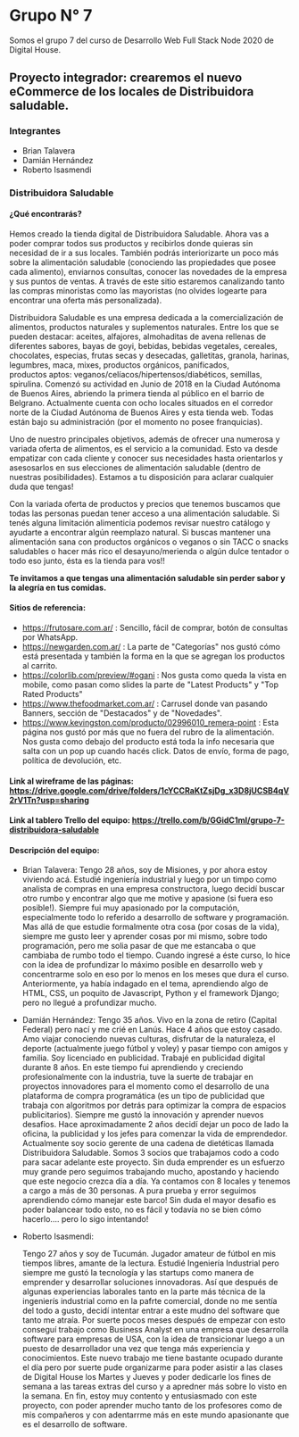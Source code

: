 # Grupo N° 7
Somos el grupo 7 del curso de Desarrollo Web Full Stack Node 2020 de Digital House.

## Proyecto integrador: crearemos el nuevo eCommerce de los locales de Distribuidora saludable.

### Integrantes

* Brian Talavera
* Damián Hernández
* Roberto Isasmendi

### Distribuidora Saludable
#### ¿Qué encontrarás?

Hemos creado la tienda digital de Distribuidora Saludable. Ahora vas a poder comprar todos sus productos y recibirlos donde quieras sin necesidad de ir a sus locales. También podrás interiorizarte un poco más sobre la alimentación saludable (conociendo las propiedades que posee cada alimento), enviarnos consultas, conocer las novedades de la empresa y sus puntos de ventas. A través de este sitio estaremos canalizando tanto las compras minoristas como las mayoristas (no olvides logearte para encontrar una oferta más personalizada).

Distribuidora Saludable es una empresa dedicada a la comercialización de alimentos, productos naturales y suplementos naturales. Entre los que se pueden destacar: aceites, alfajores, almohaditas de avena rellenas de diferentes sabores, bayas de goyi, bebidas, bebidas vegetales, cereales, chocolates, especias, frutas secas y desecadas, galletitas, granola, harinas, legumbres, maca, mixes, productos orgánicos, panificados, productos aptos: veganos/celíacos/hipertensos/diabéticos, semillas, spirulina.
Comenzó su actividad en Junio de 2018 en la Ciudad Autónoma de Buenos Aires, abriendo la primera tienda al público en el barrio de Belgrano. Actualmente cuenta con ocho locales situados en el corredor norte de la Ciudad Autónoma de Buenos Aires y esta tienda web. Todas están bajo su administración (por el momento no posee franquicias). 

Uno de nuestro principales objetivos, además de ofrecer una numerosa y variada oferta de alimentos, es el servicio a la comunidad. Esto va desde empatizar con cada cliente y conocer sus necesidades hasta orientarlos y asesosarlos en sus elecciones de alimentación saludable (dentro de nuestras posibilidades). 
Estamos a tu disposición para aclarar cualquier duda que tengas!

Con la variada oferta de productos y precios que tenemos buscamos que todas las personas puedan tener acceso a una alimentación saludable. Si tenés alguna limitación alimenticia podemos revisar nuestro catálogo y ayudarte a encontrar algún reemplazo natural. Si buscas mantener una alimentación sana con productos orgánicos o veganos o sin TACC o snacks saludables o hacer más rico el desayuno/merienda o algún dulce tentador o todo eso junto, ésta es la tienda para vos!!

**Te invitamos a que tengas una alimentación saludable sin perder sabor y la alegría en tus comidas.** 

#### Sitios de referencia:

- https://frutosare.com.ar/ : Sencillo, fácil de comprar, botón de consultas por WhatsApp.
- https://newgarden.com.ar/ : La parte de "Categorías" nos gustó cómo está presentada y también la forma en la que se agregan los productos al carrito.
- https://colorlib.com/preview/#ogani : Nos gusta como queda la vista en mobile, como pasan como slides la parte de "Latest Products" y "Top Rated Products"
- https://www.thefoodmarket.com.ar/ : Carrusel donde van pasando Banners, sección de "Destacados" y de "Novedades". 
- https://www.kevingston.com/producto/02996010_remera-point : Esta página nos gustó por más que no fuera del rubro de la alimentación. Nos gusta como debajo del producto está toda la info necesaria que salta con un pop up cuando hacés click. Datos de envío, forma de pago, política de devolución, etc.

#### Link al wireframe de las páginas: https://drive.google.com/drive/folders/1cYCCRaKtZsjDg_x3D8jUCSB4qV2rV1Tn?usp=sharing

#### Link al tablero Trello del equipo: https://trello.com/b/GGidC1mI/grupo-7-distribuidora-saludable

#### Descripción del equipo:

* Brian Talavera:
Tengo 28 años, soy de Misiones, y por ahora estoy viviendo acá. Estudié ingeniería industrial y luego por un timpo como analista de compras en una empresa constructora, luego decidí buscar otro rumbo y encontrar algo que me motive y apasione (si fuera eso posible!). Siempre fui muy apasionado por la computación, especialmente todo lo referido a desarrollo de software y programación. Mas allá de que estudie formalmente otra cosa (por cosas de la vida), siempre me gusto leer y aprender cosas por mi mismo, sobre todo programación, pero me solia pasar de que me estancaba o que cambiaba de rumbo todo el tiempo. Cuando ingresé a éste curso, lo hice con la idea de profundizar lo máximo posible en desarrollo web y concentrarme solo en eso por lo menos en los meses que dura el curso. Anteriormente, ya había indagado en el tema, aprendiendo algo de HTML, CSS, un poquito de Javascript, Python y el framework Django; pero no llegué a profundizar mucho.


* Damián Hernández:
Tengo 35 años. Vivo en la zona de retiro (Capital Federal) pero nací y me crié en Lanús. Hace 4 años que estoy casado. Amo viajar conociendo nuevas culturas, disfrutar de la naturaleza, el deporte (actualmente juego fútbol y voley) y pasar tiempo con amigos y familia. Soy licenciado en publicidad.
Trabajé en publicidad digital durante 8 años. En este tiempo fui aprendiendo y creciendo profesionalmente con la industria, tuve la suerte de trabajar en proyectos innovadores para el momento como el desarrollo de una plataforma de compra programática (es un tipo de publicidad que trabaja con algoritmos por detrás para optimizar la compra de espacios publicitarios). Siempre me gustó la innovación y aprender nuevos desafios.
Hace aproximadamente 2 años decidí dejar un poco de lado la oficina, la publicidad y los jefes para comenzar la vida de emprendedor. Actualmente soy socio gerente de una cadena de dietéticas llamada Distribuidora Saludable. Somos 3 socios que trabajamos codo a codo para sacar adelante este proyecto. Sin duda emprender es un esfuerzo muy grande pero seguimos trabajando mucho, apostando y haciendo que este negocio crezca día a día. Ya contamos con 8 locales y tenemos a cargo a más de 30 personas. A pura prueba y error seguimos aprendiendo cómo manejar este barco! 
Sin duda el mayor desafio es poder balancear todo esto, no es fácil y todavía no se bien cómo hacerlo.... pero lo sigo intentando!


* Roberto Isasmendi: 

  Tengo 27 años y soy de Tucumán. Jugador amateur de fútbol en mis tiempos libres, amante de la lectura. Estudié Ingeniería Industrial pero siempre me gustó la tecnología y las startups como manera de emprender y desarrollar soluciones innovadoras. Así que después de algunas experiencias laborales tanto en la parte más técnica de la ingenierís industrial como en la pafrte comercial, donde no me sentía del todo a gusto, decidí intentar entrar a este mudno del software que tanto me atraía. Por suerte pocos meses después de empezar con esto conseguí trabajo como Business Analyst en una empresa que desarrolla software para empresas de USA, con la idea de transicionar luego a un puesto de desarrollador una vez que tenga más experiencia y conocimientos. Este nuevo trabajo me tiene bastante ocupado durante el día pero por suerte pude organizarme para poder asistir a las clases de Digital House los Martes y Jueves y poder dedicarle los fines de semana a las tareas extras del curso y a apredner más sobre lo visto en la semana. En fin, estoy muy contento y entusiasmado con este proyecto, con poder aprender mucho tanto de los profesores como de mis compañeros y con adentarrme más en este mundo apasionante que es el desarrollo de software.
